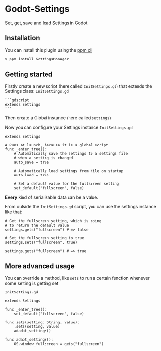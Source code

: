 # Godot-Settings

Set, get, save and load Settings in Godot

## Installation

You can install this plugin using the [ppm cli](https://github.com/Glow-Project/ppm)

```bash
$ ppm install SettingsManager
```

## Getting started

Firstly create a new script (here called `InitSettings.gd`) that extends the Settings class:
`InitSettings.gd`

    ```gdscript
    extends Settings
    ```

Then create a Global instance (here called `settings`)

Now you can configure your Settings instance
`InitSettings.gd`

```gdscript
extends Settings

# Runs at launch, because it is a global script
func _enter_tree():
    # Automatically save the settings to a settings file
    # when a setting is changed
    auto_save = true

    # Automatically load settings from file on startup
    auto_load = true

    # Set a default value for the fullscreen setting
    set_default("fullscreen", false)
```

**Every** kind of serializable data can be a value.

From outside the `InitSettings.gd` script, you can use the settings instance like that:

```gdscript
# Get the fullscreen setting, which is going
# to return the default value
settings.gets("fullscreen") # => false

# Set the fullscreen setting to true
settings.sets("fullscreen", true)

settings.gets("fullscreen") # => true
```

## More advanced usage

You can override a method, like `sets` to run a certain function whenever some setting is getting set

`InitSettings.gd`

```gdscript
extends Settings

func _enter_tree():
    set_default("fullscreen", false)

func sets(setting: String, value):
    .sets(setting, value)
    adadpt_settings()

func adapt_settings():
    OS.window_fullscreen = gets("fullscreen")
```
